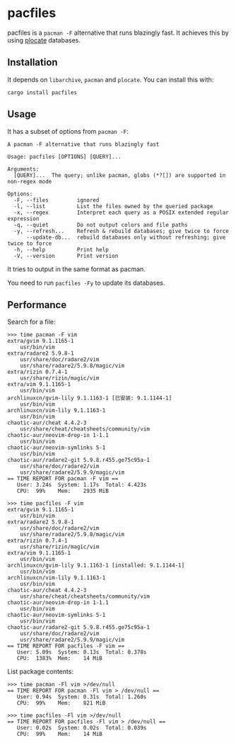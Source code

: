 pacfiles
====

pacfiles is a `pacman -F` alternative that runs blazingly fast. It achieves this by using [plocate](https://plocate.sesse.net/) databases.

Installation
----

It depends on `libarchive`, `pacman` and `plocate`. You can install this with:

```
cargo install pacfiles
```

Usage
----

It has a subset of options from `pacman -F`:

```
A pacman -F alternative that runs blazingly fast

Usage: pacfiles [OPTIONS] [QUERY]...

Arguments:
  [QUERY]...  The query; unlike pacman, globs (*?[]) are supported in non-regex mode

Options:
  -F, --files         ignored
  -l, --list          List the files owned by the queried package
  -x, --regex         Interpret each query as a POSIX extended regular expression
  -q, --quiet         Do not output colors and file paths
  -y, --refresh...    Refresh & rebuild databases; give twice to force
      --update-db...  rebuild databases only without refreshing; give twice to force
  -h, --help          Print help
  -V, --version       Print version
```

It tries to output in the same format as pacman.

You need to run `pacfiles -Fy` to update its databases.

Performance
----

Search for a file:

```
>>> time pacman -F vim
extra/gvim 9.1.1165-1
    usr/bin/vim
extra/radare2 5.9.8-1
    usr/share/doc/radare2/vim
    usr/share/radare2/5.9.8/magic/vim
extra/rizin 0.7.4-1
    usr/share/rizin/magic/vim
extra/vim 9.1.1165-1
    usr/bin/vim
archlinuxcn/gvim-lily 9.1.1163-1 [已安装: 9.1.1144-1]
    usr/bin/vim
archlinuxcn/vim-lily 9.1.1163-1
    usr/bin/vim
chaotic-aur/cheat 4.4.2-3
    usr/share/cheat/cheatsheets/community/vim
chaotic-aur/neovim-drop-in 1-1.1
    usr/bin/vim
chaotic-aur/neovim-symlinks 5-1
    usr/bin/vim
chaotic-aur/radare2-git 5.9.8.r455.ge75c95a-1
    usr/share/doc/radare2/vim
    usr/share/radare2/5.9.9/magic/vim
== TIME REPORT FOR pacman -F vim ==
   User: 3.24s  System: 1.17s  Total: 4.423s
   CPU:  99%    Mem:    2935 MiB

>>> time pacfiles -F vim
extra/gvim 9.1.1165-1
    usr/bin/vim
extra/radare2 5.9.8-1
    usr/share/doc/radare2/vim
    usr/share/radare2/5.9.8/magic/vim
extra/rizin 0.7.4-1
    usr/share/rizin/magic/vim
extra/vim 9.1.1165-1
    usr/bin/vim
archlinuxcn/gvim-lily 9.1.1163-1 [installed: 9.1.1144-1]
    usr/bin/vim
archlinuxcn/vim-lily 9.1.1163-1
    usr/bin/vim
chaotic-aur/cheat 4.4.2-3
    usr/share/cheat/cheatsheets/community/vim
chaotic-aur/neovim-drop-in 1-1.1
    usr/bin/vim
chaotic-aur/neovim-symlinks 5-1
    usr/bin/vim
chaotic-aur/radare2-git 5.9.8.r455.ge75c95a-1
    usr/share/doc/radare2/vim
    usr/share/radare2/5.9.9/magic/vim
== TIME REPORT FOR pacfiles -F vim ==
   User: 5.09s  System: 0.13s  Total: 0.378s
   CPU:  1383%  Mem:    14 MiB
```

List package contents:

```
>>> time pacman -Fl vim >/dev/null
== TIME REPORT FOR pacman -Fl vim > /dev/null ==
   User: 0.94s  System: 0.31s  Total: 1.260s
   CPU:  99%    Mem:    821 MiB

>>> time pacfiles -Fl vim >/dev/null
== TIME REPORT FOR pacfiles -Fl vim > /dev/null ==
   User: 0.02s  System: 0.02s  Total: 0.039s
   CPU:  99%    Mem:    14 MiB
```
